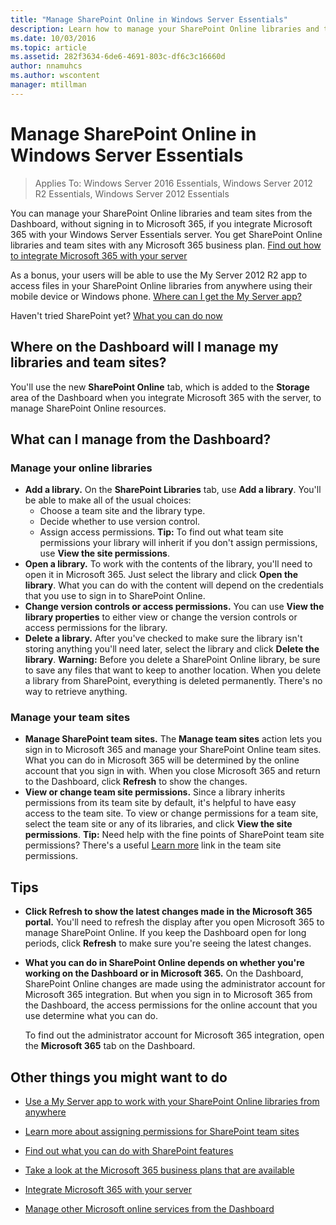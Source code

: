 ```yaml
---
title: "Manage SharePoint Online in Windows Server Essentials"
description: Learn how to manage your SharePoint Online libraries and team sites from the Dashboard, without signing in to Microsoft 365.
ms.date: 10/03/2016
ms.topic: article
ms.assetid: 282f3634-6de6-4691-803c-df6c3c16660d
author: nnamuhcs
ms.author: wscontent
manager: mtillman
---
```


# Manage SharePoint Online in Windows Server Essentials

>Applies To: Windows Server 2016 Essentials, Windows Server 2012 R2 Essentials, Windows Server 2012 Essentials

You can manage your  SharePoint Online libraries and team sites from the Dashboard, without signing in to  Microsoft 365, if you integrate  Microsoft 365 with your  Windows Server Essentials server. You get  SharePoint Online libraries and team sites with any  Microsoft 365 business plan. [Find out how to integrate Microsoft 365 with your server](Manage-Office-365-in-Windows-Server-Essentials.md)

 As a bonus, your users will be able to use the My Server 2012 R2 app to access files in your  SharePoint Online libraries from anywhere using their mobile device or Windows phone. [Where can I get the My Server app?](../use/Use-the-My-Server-App-to-Connect-to-Windows-Server-Essentials.md)

 Haven't tried SharePoint yet? [What you can do now](https://office.microsoft.com/office365-sharepoint-online-enterprise-help/get-started-with-sharepoint-2013-HA102772778.aspx)

## Where on the Dashboard will I manage my libraries and team sites?
 You'll use the new **SharePoint Online** tab, which is added to the **Storage** area of the Dashboard when you integrate  Microsoft 365 with the server, to manage  SharePoint Online resources.


## What can I manage from the Dashboard?

### Manage your online libraries

- **Add a library.** On the **SharePoint Libraries** tab, use **Add a library**. You'll be able to make all of the usual choices:
  - Choose a team site and the library type.
  - Decide whether to use version control.
  - Assign access permissions.
     **Tip:** To find out what team site permissions your library will inherit if you don't assign permissions, use **View the site permissions**.
- **Open a library.** To work with the contents of the library, you'll need to open it in Microsoft 365. Just select the library and click **Open the library**. What you can do with the content will depend on the credentials that you use to sign in to  SharePoint Online.
- **Change version controls or access permissions.** You can use **View the library properties** to either view or change the version controls or access permissions for the library.
- **Delete a library.** After you've checked to make sure the library isn't storing anything you'll need later, select the library and click **Delete the library**. **Warning:** Before you delete a SharePoint Online library, be sure to save any files that want to keep to another location. When you delete a library from SharePoint, everything is deleted permanently. There's no way to retrieve anything.

### Manage your team sites

- **Manage SharePoint team sites.** The **Manage team sites** action lets you sign in to  Microsoft 365 and manage your  SharePoint Online team sites. What you can do in  Microsoft 365 will be determined by the online account that you sign in with. When you close  Microsoft 365 and return to the Dashboard, click **Refresh** to show the changes.
- **View or change team site permissions.** Since a library inherits permissions from its team site by default, it's helpful to have easy access to the team site. To view or change   permissions for a team site, select the team site or any of its libraries, and click **View the site permissions**. **Tip:** Need help with the fine points of SharePoint team site permissions? There's a useful [Learn more](https://office.microsoft.com/office365-sharepoint-online-enterprise-help/introduction-control-user-access-with-permissions-HA102771919.aspx?CTT=5&origin=HA102771924) link in the team site permissions.

## Tips

-   **Click Refresh to show the latest changes made in the  Microsoft 365 portal.** You'll need to refresh the display after you open  Microsoft 365 to manage  SharePoint Online. If you keep the Dashboard open for long periods, click **Refresh** to make sure you're seeing the latest changes.

-   **What you can do in  SharePoint Online depends on whether you're working on the Dashboard or in  Microsoft 365.** On the Dashboard,  SharePoint Online changes are made using the administrator account for  Microsoft 365 integration. But when you sign in to  Microsoft 365 from the Dashboard, the access permissions for the online account that you use determine what you can do.

     To find out the administrator account for  Microsoft 365 integration, open the **Microsoft 365** tab on the Dashboard.

## Other things you might want to do

-   [Use a My Server app to work with your SharePoint Online libraries from anywhere](../use/Use-the-My-Server-App-to-Connect-to-Windows-Server-Essentials.md)

-   [Learn more about assigning permissions for SharePoint team sites](https://office.microsoft.com/office365-sharepoint-online-enterprise-help/introduction-control-user-access-with-permissions-HA102771919.aspx?CTT=5&origin=HA102771924)

-   [Find out what you can do with SharePoint features](https://office.microsoft.com/office365-sharepoint-online-enterprise-help/get-started-with-sharepoint-2013-HA102772778.aspx)

-   [Take a look at the Microsoft 365 business plans that are available](https://office.microsoft.com/business/compare-office-365-for-business-plans-FX102918419.aspx?CR_CC=200061904&WT.srch=1&WT.mc_ID=PS_bing_O365Comm_what-is-office-365-for_Text)

-   [Integrate Microsoft 365 with your server](Manage-Office-365-in-Windows-Server-Essentials.md)

-   [Manage other Microsoft online services from the Dashboard](Manage-Microsoft-Online-Services-in-Windows-Server-Essentials.md)
